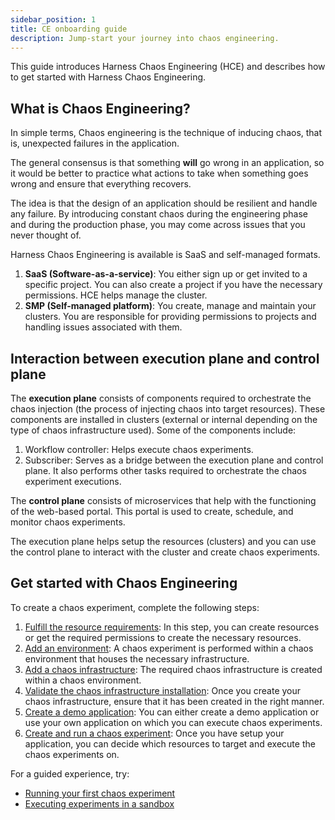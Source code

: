 ```yaml
---
sidebar_position: 1
title: CE onboarding guide
description: Jump-start your journey into chaos engineering.
---
```


This guide introduces Harness Chaos Engineering (HCE) and describes how to get started with Harness Chaos Engineering.

## What is Chaos Engineering?

In simple terms, Chaos engineering is the technique of inducing chaos, that is, unexpected failures in the application.

The general consensus is that something **will** go wrong in an application, so it would be better to practice what actions to take when something goes wrong and ensure that everything recovers.

The idea is that the design of an application should be resilient and handle any failure. By introducing constant chaos during the engineering phase and during the production phase, you may come across issues that you never thought of.

Harness Chaos Engineering is available is SaaS and self-managed formats.

1. **SaaS (Software-as-a-service)**: You either sign up or get invited to a specific project. You can also create a project if you have the necessary permissions. HCE helps manage the cluster.
2. **SMP (Self-managed platform)**: You create, manage and maintain your clusters. You are responsible for providing permissions to projects and handling issues associated with them.

## Interaction between execution plane and control plane

The **execution plane** consists of components required to orchestrate the chaos injection (the process of injecting chaos into target resources). These components are installed in clusters (external or internal depending on the type of chaos infrastructure used). Some of the components include:
1. Workflow controller: Helps execute chaos experiments.
2. Subscriber: Serves as a bridge between the execution plane and control plane. It also performs other tasks required to orchestrate the chaos experiment executions.

The **control plane** consists of microservices that help with the functioning of the web-based portal. This portal is used to create, schedule, and monitor chaos experiments.

The execution plane helps setup the resources (clusters) and you can use the control plane to interact with the cluster and create chaos experiments.

## Get started with Chaos Engineering

To create a chaos experiment, complete the following steps:
1. [Fulfill the resource requirements](/docs/chaos-engineering/features/prerequisites.md): In this step, you can create resources or get the required permissions to create the necessary resources.
2. [Add an environment](/docs/chaos-engineering/chaos-faults/prerequisites/chaos-infrastructure/connect-chaos-infrastructures#step-1-create-an-environment): A chaos experiment is performed within a chaos environment that houses the necessary infrastructure.
3. [Add a chaos infrastructure](/docs/chaos-engineering/chaos-faults/prerequisites/chaos-infrastructure/connect-chaos-infrastructures#step-2-add-a-chaos-infrastructure): The required chaos infrastructure is created within a chaos environment.
4. [Validate the chaos infrastructure installation](/docs/chaos-engineering/chaos-faults/prerequisites/chaos-infrastructure/connect-chaos-infrastructures#step-3-validate-the-chaos-infrastructure-installation): Once you create your chaos infrastructure, ensure that it has been created in the right manner. 
5. [Create a demo application](/docs/chaos-engineering/ce-onboarding-guide/first-chaos-engineering#creating-a-demo-application-and-observability-infrastructure): You can either create a demo application or use your own application on which you can execute chaos experiments. 
6. [Create and run a chaos experiment](/docs/chaos-engineering/chaos-faults/prerequisites/experiments/construct-and-run-custom-chaos-experiments.md): Once you have setup your application, you can decide which resources to target and execute the chaos experiments on.

For a guided experience, try:

* [Running your first chaos experiment](/docs/chaos-engineering/ce-onboarding-guide/first-chaos-engineering.md)
* [Executing experiments in a sandbox](/docs/chaos-engineering/ce-onboarding-guide/run-experiments-in-sandbox)
